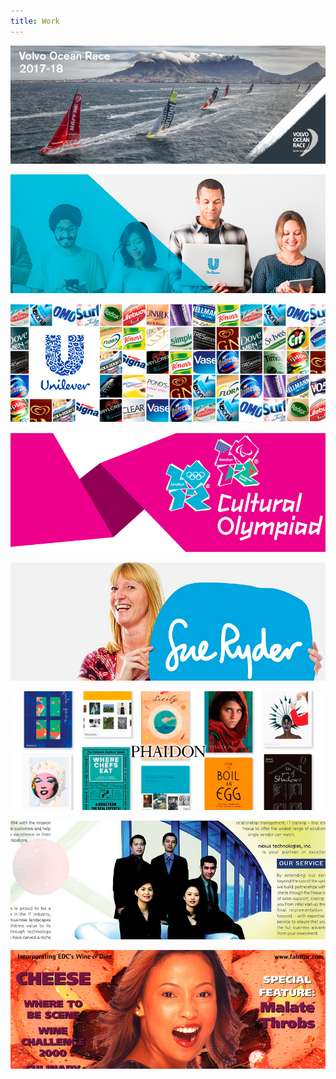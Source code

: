 ```yaml
---
title: Work
---
```


[![](./images/volvo-ocean-race.png)](/work/volvo-ocean-race)

[![](./images/unilever-people.jpg)](/work/unilever-people)

[![](./images/unilever.jpg)](/work/unilever)

[![](./images/london-2012.jpg)](/work/london-2012)

[![](./images/sue-ryder.jpg)](/work/sue-ryder)

[![](./images/phaidon.jpg)](/work/phaidon)

[![](./images/magic-spell.jpg)](/work/magic-spell)

[![](./images/food-and-beverage.jpg)](/work/food-and-beverage)
